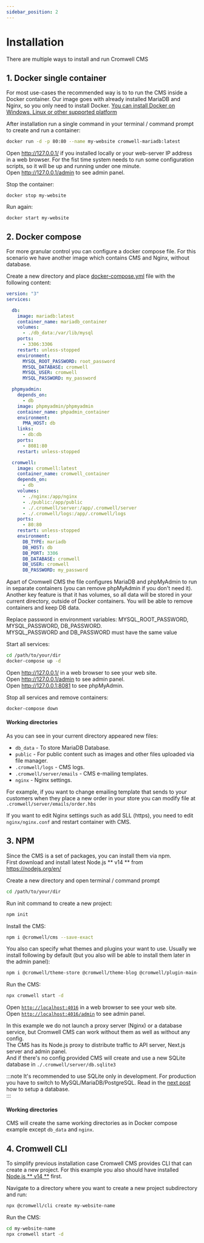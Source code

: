 ```yaml
---
sidebar_position: 2
---
```


# Installation

There are multiple ways to install and run Cromwell CMS

## 1. Docker single container
For most use-cases the recommended way is to to run the CMS inside a Docker container. Our image goes with already installed MariaDB and Nginx, so you only need to install Docker.
[You can install Docker on Windows, Linux or other supported platform](https://docs.docker.com/engine/install/)

After installation run a single command in your terminal / command prompt to create and run a container:
```sh
docker run -d -p 80:80 --name my-website cromwell-mariadb:latest
```
Open http://127.0.0.1/ if you installed locally or your web-server IP address in a web browser. For the fist time system needs to run some configuration scripts, so it will be up and running under one minute.    
Open http://127.0.0.1/admin to see admin panel.  

Stop the container: 
```
docker stop my-website
```

Run again:
```
docker start my-website
```


## 2. Docker compose

For more granular control you can configure a docker compose file. For this scenario we have another image which contains CMS and Nginx, without database.  

Create a new directory and place [docker-compose.yml](https://docs.docker.com/compose/) file with the following content: 
```yml title="docker-compose.yml"
version: "3"
services:

  db:
    image: mariadb:latest
    container_name: mariadb_container
    volumes: 
      - ./db_data:/var/lib/mysql
    ports:
      - 3306:3306
    restart: unless-stopped
    environment:
      MYSQL_ROOT_PASSWORD: root_password
      MYSQL_DATABASE: cromwell
      MYSQL_USER: cromwell
      MYSQL_PASSWORD: my_password

  phpmyadmin:
    depends_on:
      - db
    image: phpmyadmin/phpmyadmin
    container_name: phpadmin_container
    environment:
      PMA_HOST: db
    links:
      - db:db
    ports:
      - 8081:80
    restart: unless-stopped

  cromwell:
    image: cromwell:latest
    container_name: cromwell_container
    depends_on:
      - db
    volumes:
      - ./nginx:/app/nginx
      - ./public:/app/public
      - ./.cromwell/server:/app/.cromwell/server
      - ./.cromwell/logs:/app/.cromwell/logs
    ports:
      - 80:80
    restart: unless-stopped
    environment:
      DB_TYPE: mariadb
      DB_HOST: db
      DB_PORT: 3306
      DB_DATABASE: cromwell
      DB_USER: cromwell
      DB_PASSWORD: my_password
```

Apart of Cromwell CMS the file configures MariaDB and phpMyAdmin to run in separate containers (you can remove phpMyAdmin if you don't need it).  
Another key feature is that it has volumes, so all data will be stored in your current directory, outside of Docker containers. You will be able to remove containers and keep DB data.  

Replace password in environment variables: MYSQL_ROOT_PASSWORD, MYSQL_PASSWORD, DB_PASSWORD.  
MYSQL_PASSWORD and DB_PASSWORD must have the same value  

Start all services:
```sh
cd /path/to/your/dir
docker-compose up -d
```

Open http://127.0.0.1/ in a web browser to see your web site.   
Open http://127.0.0.1/admin to see admin panel.  
Open http://127.0.0.1:8081 to see phpMyAdmin. 


Stop all services and remove containers:
```sh
docker-compose down
```

#### Working directories
As you can see in your current directory appeared new files:
- `db_data` - To store MariaDB Database.   
- `public` - For public content such as images and other files uploaded via file manager.   
- `.cromwell/logs` - CMS logs.  
- `.cromwell/server/emails` - CMS e-mailing templates.
- `nginx` - Nginx settings.  

For example, if you want to change emailing template that sends to your customers when they place a new order in your store you can modify file at `.cromwell/server/emails/order.hbs`  

If you want to edit Nginx settings such as add SLL (https), you need to edit `nginx/nginx.conf` and restart container with CMS.


## 3. NPM

Since the CMS is a set of packages, you can install them via npm.  
First download and install latest Node.js ** v14 ** from https://nodejs.org/en/  

Create a new directory and open terminal / command prompt
```sh
cd /path/to/your/dir
```

Run init command to create a new project:
```sh
npm init
```

Install the CMS:
```sh
npm i @cromwell/cms --save-exact
```

You also can specify what themes and plugins your want to use. Usually we install following by default (but you also will be able to install them later in the admin panel):
```sh
npm i @cromwell/theme-store @cromwell/theme-blog @cromwell/plugin-main-menu @cromwell/plugin-newsletter @cromwell/plugin-product-filter @cromwell/plugin-product-showcase --save-exact
```

Run the CMS:
```sh
npx cromwell start -d
```

Open [`http://localhost:4016`](http://localhost:4016) in a web browser to see your web site.  
Open [`http://localhost:4016/admin`](http://localhost:4016/admin) to see admin panel.  

In this example we do not launch a proxy server (Nginx) or a database service, but Cromwell CMS can work without them as well as without any config.  
The CMS has its Node.js proxy to distribute traffic to API server, Next.js server and admin panel.  
And if there's no config provided CMS will create and use a new SQLite database in `./.cromwell/server/db.sqlite3`   


:::note
It's recommended to use SQLite only in development. For production you have to switch to MySQL/MariaDB/PostgreSQL. Read in the [next post](/docs/overview/configuration) how to setup a database.  
:::

#### Working directories

CMS will create the same working directories as in Docker compose example except `db_data` and `nginx`.

## 4. Cromwell CLI

To simplify previous installation case Cromwell CMS provides CLI that can create a new project. For this example you also should have installed [Node.js ** v14 **](https://nodejs.org/en/) first.  


Navigate to a directory where you want to create a new project subdirectory and run:
```sh
npx @cromwell/cli create my-website-name
```
 
Run the CMS:
```sh
cd my-website-name
npx cromwell start -d
```